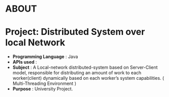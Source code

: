 
# ABOUT

# Project: Distributed System over local Network
- <b>Programming Language</b> : Java
- <b>APIs used</b> : 
- <b>Subject</b> : A Local-network distributed-system based on Server-Client model, responsible for  distributing an amount of work to each worker(client) dynamically based on each worker’s system capabilities. ( Multi-Threading Environment ) 
- <b>Purpose</b> : University Project.


